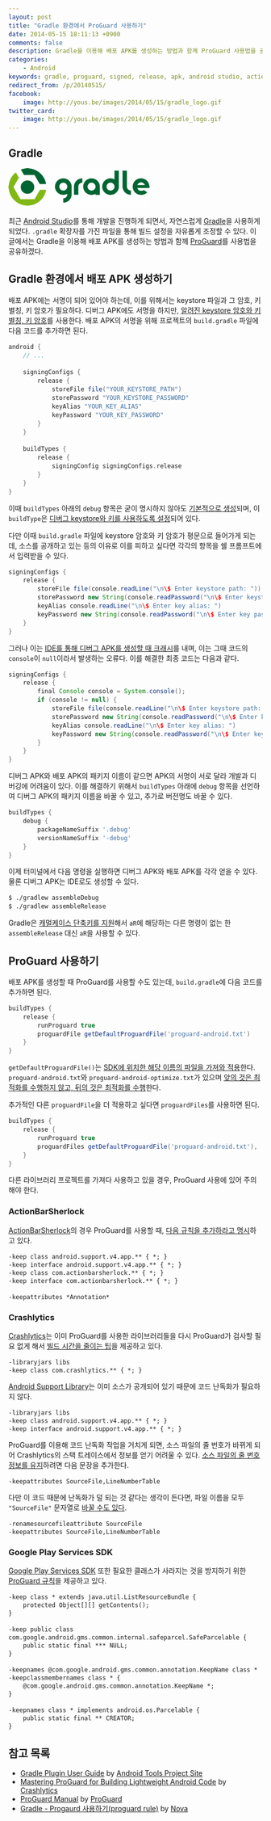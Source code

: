 ```yaml
---
layout: post
title: "Gradle 환경에서 ProGuard 사용하기"
date: 2014-05-15 18:11:13 +0900
comments: false
description: Gradle을 이용해 배포 APK를 생성하는 방법과 함께 ProGuard 사용법을 공유한다.
categories:
    - Android
keywords: gradle, proguard, signed, release, apk, android studio, actionbarsherlock, crashlytics, google play services sdk
redirect_from: /p/20140515/
facebook:
    image: http://yous.be/images/2014/05/15/gradle_logo.gif
twitter_card:
    image: http://yous.be/images/2014/05/15/gradle_logo.gif
---
```


## <a id="gradle"></a>Gradle

![Gradle](/images/2014/05/15/gradle_logo.gif "Gradle")

최근 [Android Studio][]를 통해 개발을 진행하게 되면서, 자연스럽게 [Gradle][]을 사용하게 되었다. `.gradle` 확장자를 가진 파일을 통해 빌드 설정을 자유롭게 조정할 수 있다. 이 글에서는 Gradle을 이용해 배포 APK를 생성하는 방법과 함께 [ProGuard][]를 사용법을 공유하겠다.

[Android Studio]: http://developer.android.com/sdk/installing/studio.html
[Gradle]: http://www.gradle.org
[ProGuard]: http://proguard.sourceforge.net

## <a id="how-to-create-release-apk-using-gradle"></a>Gradle 환경에서 배포 APK 생성하기

배포 APK에는 서명이 되어 있어야 하는데, 이를 위해서는 keystore 파일과 그 암호, 키 별칭, 키 암호가 필요하다. 디버그 APK에도 서명을 하지만, [알려진 keystore 암호와 키 별칭, 키 암호][Signing in Debug Mode]를 사용한다. 배포 APK의 서명을 위해 프로젝트의 `build.gradle` 파일에 다음 코드를 추가하면 된다.

[Signing in Debug Mode]: http://developer.android.com/tools/publishing/app-signing.html#debugmode

``` groovy
android {
    // ...

    signingConfigs {
        release {
            storeFile file("YOUR_KEYSTORE_PATH")
            storePassword "YOUR_KEYSTORE_PASSWORD"
            keyAlias "YOUR_KEY_ALIAS"
            keyPassword "YOUR_KEY_PASSWORD"
        }
    }

    buildTypes {
        release {
            signingConfig signingConfigs.release
        }
    }
}
```

이때 `buildTypes` 아래의 `debug` 항목은 굳이 명시하지 않아도 [기본적으로 생성][TOC-Build-Types]되며, 이 `buildType`은 [디버그 keystore와 키를 사용하도록 설정][TOC-Signing-Configurations]되어 있다.

[TOC-Build-Types]: http://tools.android.com/tech-docs/new-build-system/user-guide#TOC-Build-Types
[TOC-Signing-Configurations]: http://tools.android.com/tech-docs/new-build-system/user-guide#TOC-Signing-Configurations

다만 이때 `build.gradle` 파일에 keystore 암호와 키 암호가 평문으로 들어가게 되는데, 소스를 공개하고 있는 등의 이유로 이를 피하고 싶다면 각각의 항목을 쉘 프롬프트에서 입력받을 수 있다.

``` groovy
signingConfigs {
    release {
        storeFile file(console.readLine("\n\$ Enter keystore path: "))
        storePassword new String(console.readPassword("\n\$ Enter keystore password: "))
        keyAlias console.readLine("\n\$ Enter key alias: ")
        keyPassword new String(console.readPassword("\n\$ Enter key password: "))
    }
}
```

그러나 이는 [IDE를 통해 디버그 APK를 생성할 때 크래시][How to create a release signed apk file using Gradle?]를 내며, 이는 그때 코드의 `console`이 `null`이라서 발생하는 오류다. 이를 해결한 최종 코드는 다음과 같다.

[How to create a release signed apk file using Gradle?]: http://stackoverflow.com/questions/18328730/how-to-create-a-release-signed-apk-file-using-gradle#19210105

``` groovy
signingConfigs {
    release {
        final Console console = System.console();
        if (console != null) {
            storeFile file(console.readLine("\n\$ Enter keystore path: "))
            storePassword new String(console.readPassword("\n\$ Enter keystore password: "))
            keyAlias console.readLine("\n\$ Enter key alias: ")
            keyPassword new String(console.readPassword("\n\$ Enter key password: "))
        }
    }
}
```

디버그 APK와 배포 APK의 패키지 이름이 같으면 APK의 서명이 서로 달라 개발과 디버깅에 어려움이 있다. 이를 해결하기 위해서 `buildTypes` 아래에 `debug` 항목을 선언하여 디버그 APK의 패키지 이름을 바꿀 수 있고, 추가로 버전명도 바꿀 수 있다.

``` groovy
buildTypes {
    debug {
        packageNameSuffix '.debug'
        versionNameSuffix '-debug'
    }
}
```

이제 터미널에서 다음 명령을 실행하면 디버그 APK와 배포 APK를 각각 얻을 수 있다. 물론 디버그 APK는 IDE로도 생성할 수 있다.

``` sh
$ ./gradlew assembleDebug
$ ./gradlew assembleRelease
```

Gradle은 [캐멀케이스 단축키를 지원][TOC-Android-tasks]해서 `aR`에 해당하는 다른 명령이 없는 한 `assembleRelease` 대신 `aR`을 사용할 수 있다.

[TOC-Android-tasks]: http://tools.android.com/tech-docs/new-build-system/user-guide#TOC-Android-tasks

<!-- more -->

## <a id="how-to-use-proguard"></a>ProGuard 사용하기

배포 APK를 생성할 때 ProGuard를 사용할 수도 있는데, `build.gradle`에 다음 코드를 추가하면 된다.

``` groovy
buildTypes {
    release {
        runProguard true
        proguardFile getDefaultProguardFile('proguard-android.txt')
    }
}
```

`getDefaultProguardFile()`는 [SDK에 위치한 해당 이름의 파일을 가져와 적용][TOC-Running-ProGuard]한다. `proguard-android.txt`와 `proguard-android-optimize.txt`가 있으며 [앞의 것은 최적화를 수행하지 않고, 뒤의 것은 최적화를 수행][TOC-Running-ProGuard]한다.

[TOC-Running-ProGuard]: http://tools.android.com/tech-docs/new-build-system/user-guide#TOC-Running-ProGuard

추가적인 다른 `proguardFile`을 더 적용하고 싶다면 `proguardFiles`를 사용하면 된다.

``` groovy
buildTypes {
    release {
        runProguard true
        proguardFiles getDefaultProguardFile('proguard-android.txt'), 'proguard-project.txt'
    }
}
```

다른 라이브러리 프로젝트를 가져다 사용하고 있을 경우, ProGuard 사용에 있어 주의해야 한다.

### <a id="actionbarsherlock"></a>ActionBarSherlock

[ActionBarSherlock][]의 경우 ProGuard를 사용할 때, [다음 규칙을 추가하라고 명시][ActionBarSherlock FAQ]하고 있다.

[ActionBarSherlock]: http://actionbarsherlock.com
[ActionBarSherlock FAQ]: http://actionbarsherlock.com/faq.html

```
-keep class android.support.v4.app.** { *; }
-keep interface android.support.v4.app.** { *; }
-keep class com.actionbarsherlock.** { *; }
-keep interface com.actionbarsherlock.** { *; }

-keepattributes *Annotation*
```

### <a id="crashlytics"></a>Crashlytics

[Crashlytics][]는 이미 ProGuard를 사용한 라이브러리들을 다시 ProGuard가 검사할 필요 없게 해서 [빌드 시간을 줄이는 팁][Mastering ProGuard for Building Lightweight Android Code]을 제공하고 있다.

[Crashlytics]: https://www.crashlytics.com
[Mastering ProGuard for Building Lightweight Android Code]: http://www.crashlytics.com/blog/mastering-proguard-for-building-lightweight-android-code/

```
-libraryjars libs
-keep class com.crashlytics.** { *; }
```

[Android Support Library][]는 이미 소스가 공개되어 있기 때문에 코드 난독화가 필요하지 않다.

[Android Support Library]: http://developer.android.com/tools/support-library/

```
-libraryjars libs
-keep class android.support.v4.app.** { *; }
-keep interface android.support.v4.app.** { *; }
```

ProGuard를 이용해 코드 난독화 작업을 거치게 되면, 소스 파일의 줄 번호가 바뀌게 되어 Crashlytics의 스택 트레이스에서 정보를 얻기 어려울 수 있다. [소스 파일의 줄 번호 정보를 유지][Android Studio and IntelliJ with ProGuard]하려면 다음 문장을 추가한다.

[Android Studio and IntelliJ with ProGuard]: http://support.crashlytics.com/knowledgebase/articles/202926-android-studio-and-intellij-with-proguard

```
-keepattributes SourceFile,LineNumberTable
```

다만 이 코드 때문에 난독화가 덜 되는 것 같다는 생각이 든다면, 파일 이름을 모두 `"SourceFile"` 문자열로 [바꿀 수도 있다][Producing useful obfuscated stack traces].

[Producing useful obfuscated stack traces]: http://proguard.sourceforge.net/manual/examples.html#stacktrace

```
-renamesourcefileattribute SourceFile
-keepattributes SourceFile,LineNumberTable
```

### <a id="google-play-services-sdk"></a>Google Play Services SDK

[Google Play Services SDK][] 또한 필요한 클래스가 사라지는 것을 방지하기 위한 [ProGuard 규칙][Create a Proguard Exception]을 제공하고 있다.

[Google Play Services SDK]: https://developer.android.com/google/play-services/index.html
[Create a Proguard Exception]: https://developer.android.com/google/play-services/setup.html#Proguard

```
-keep class * extends java.util.ListResourceBundle {
    protected Object[][] getContents();
}

-keep public class com.google.android.gms.common.internal.safeparcel.SafeParcelable {
    public static final *** NULL;
}

-keepnames @com.google.android.gms.common.annotation.KeepName class *
-keepclassmembernames class * {
    @com.google.android.gms.common.annotation.KeepName *;
}

-keepnames class * implements android.os.Parcelable {
    public static final ** CREATOR;
}
```

## <a id="see-also"></a>참고 목록

- [Gradle Plugin User Guide](http://tools.android.com/tech-docs/new-build-system/user-guide) by [Android Tools Project Site](http://tools.android.com)
- [Mastering ProGuard for Building Lightweight Android Code][] by [Crashlytics][]
- [ProGuard Manual](http://proguard.sourceforge.net/manual/index.html) by [ProGuard][]
- [Gradle - Progaurd 사용하기(proguard rule)](http://novafactory.net/archives/2845) by [Nova](https://plus.google.com/113131691466488717287)
